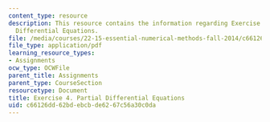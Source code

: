 ```yaml
---
content_type: resource
description: This resource contains the information regarding Exercise 4. Partial
  Differential Equations.
file: /media/courses/22-15-essential-numerical-methods-fall-2014/c66126dd62bdebcbde6267c56a30c0da_MIT22_15F14_ex04.pdf
file_type: application/pdf
learning_resource_types:
- Assignments
ocw_type: OCWFile
parent_title: Assignments
parent_type: CourseSection
resourcetype: Document
title: Exercise 4. Partial Differential Equations
uid: c66126dd-62bd-ebcb-de62-67c56a30c0da
---
```

